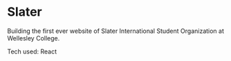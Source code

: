 # Slater

Building the first ever website of Slater International Student Organization at Wellesley College.

Tech used: React
